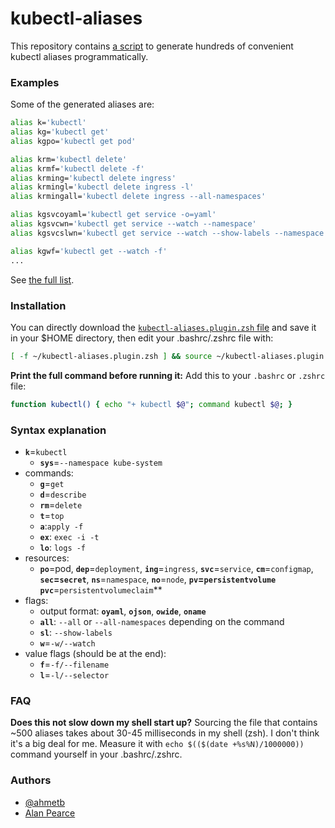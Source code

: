 # kubectl-aliases

This repository contains [a script](generate_aliases.py) to generate hundreds of
convenient kubectl aliases programmatically.

### Examples

Some of the generated aliases are:

```sh
alias k='kubectl'
alias kg='kubectl get'
alias kgpo='kubectl get pod'

alias krm='kubectl delete'
alias krmf='kubectl delete -f'
alias krming='kubectl delete ingress'
alias krmingl='kubectl delete ingress -l'
alias krmingall='kubectl delete ingress --all-namespaces'

alias kgsvcoyaml='kubectl get service -o=yaml'
alias kgsvcwn='kubectl get service --watch --namespace'
alias kgsvcslwn='kubectl get service --watch --show-labels --namespace'

alias kgwf='kubectl get --watch -f'
...
```

See [the full list](kubectl-aliases.plugin.zsh).

### Installation

You can directly download the [`kubectl-aliases.plugin.zsh` file](https://rawgit.com/ahmetb/kubectl-alias/master/kubectl-aliases.plugin.zsh)
and save it in your $HOME directory, then edit your .bashrc/.zshrc file with:

```sh
[ -f ~/kubectl-aliases.plugin.zsh ] && source ~/kubectl-aliases.plugin.zsh
```

**Print the full command before running it:** Add this to your `.bashrc` or
`.zshrc` file:

```sh
function kubectl() { echo "+ kubectl $@"; command kubectl $@; }
```

### Syntax explanation

* **`k`**=`kubectl`
  * **`sys`**=`--namespace kube-system`
* commands:
  * **`g`**=`get`
  * **`d`**=`describe`
  * **`rm`**=`delete`
  * **`t`**=`top`
  * **`a`**:`apply -f`
  * **`ex`**: `exec -i -t`
  * **`lo`**: `logs -f`
* resources:
  * **`po`**=pod, **`dep`**=`deployment`, **`ing`**=`ingress`,
    **`svc`**=`service`, **`cm`**=`configmap`, **`sec`=`secret`**,
    **`ns`**=`namespace`, **`no`**=`node`, **`pv`=`persistentvolume`**
    **`pvc`**=`persistentvolumeclaim`**
* flags:
  * output format: **`oyaml`**, **`ojson`**, **`owide`**, **`oname`**
  * **`all`**: `--all` or `--all-namespaces` depending on the command
  * **`sl`**: `--show-labels`
  * **`w`**=`-w/--watch`
* value flags (should be at the end):
  * **`f`**=`-f/--filename`
  * **`l`**=`-l/--selector`

### FAQ

**Does this not slow down my shell start up?** Sourcing the file that contains
~500 aliases takes about 30-45 milliseconds in my shell (zsh). I don't think
it's a big deal for me. Measure it with `echo $(($(date +%s%N)/1000000))`
command yourself in your .bashrc/.zshrc.

### Authors

- [@ahmetb](https://twitter.com/ahmetb)
- [Alan Pearce](https://www.alanpearce.eu)


